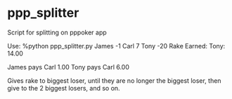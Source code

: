 # ppp_splitter
Script for splitting on pppoker app

Use:
%python ppp_splitter.py James -1 Carl 7 Tony -20
Rake Earned:
Tony: 14.00
 
James      pays Carl           1.00
Tony       pays Carl           6.00

Gives rake to biggest loser, until they are no longer the biggest loser, then give to the 2 biggest losers, and so on.
